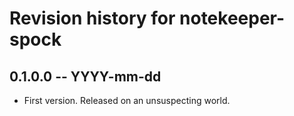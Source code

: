 # Revision history for notekeeper-spock

## 0.1.0.0 -- YYYY-mm-dd

* First version. Released on an unsuspecting world.
